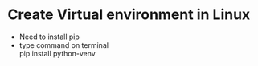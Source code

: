# Create Virtual environment in Linux
- Need to install pip
- type command on terminal<br>
pip install python-venv
